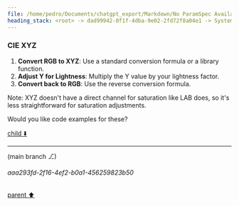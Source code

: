 ```yaml
---
file: /home/pedro/Documents/chatgpt_export/Markdown/No ParamSpec Available.md
heading_stack: <root> -> dad99942-0f1f-4dba-9e02-2fd72f8a04e1 -> System -> 958b6e43-778f-4c79-88fc-d066a7cf90df -> System -> aaa2e994-c802-4cf3-842c-5533a1176f22 -> User -> 9f0c2854-2b94-4ff5-a675-13553ec0e0e8 -> Assistant -> 6c19a463-bae2-4a48-bdbc-85cc7cfd53bb -> Tool -> eb2cd2fb-58e5-459e-96e0-722fcd9c674f -> Assistant -> aaa292bc-ed3a-48ba-9c8e-2e8e7547b2ae -> User -> 60c029bf-2cb5-4845-8273-0b3ed78b13e8 -> Assistant -> aaa2874c-c2c4-425a-b2bf-4aad055089c3 -> User -> 76ce0814-52dd-400c-993b-cb1ca0f29863 -> Assistant -> 2a2229e8-9fb6-44d6-a5f1-34d925bbed85 -> Tool -> c18f6738-9091-40ca-833c-3aaa0e193e60 -> Assistant -> 21c42781-065c-4772-9c46-ffb387433ec9 -> Assistant -> aaa23e56-62bb-4050-aa00-a7c28fd14827 -> User -> 1131b2ec-ad6f-4b0f-8c2a-a584eaa695ce -> Assistant -> CIELAB -> CIE XYZ
---
```

### CIE XYZ

1. **Convert RGB to XYZ**: Use a standard conversion formula or a library function.
2. **Adjust Y for Lightness**: Multiply the Y value by your lightness factor.
3. **Convert back to RGB**: Use the reverse conversion formula.

Note: XYZ doesn't have a direct channel for saturation like LAB does, so it's less straightforward for saturation adjustments.

Would you like code examples for these?

[child ⬇️](#aaa293fd-2f16-4ef2-b0a1-456259823b50)

---

(main branch ⎇)
###### aaa293fd-2f16-4ef2-b0a1-456259823b50
[parent ⬆️](#1131b2ec-ad6f-4b0f-8c2a-a584eaa695ce)
